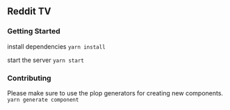 ## Reddit TV

### Getting Started

install dependencies
`yarn install`

start the server
`yarn start`

### Contributing

Please make sure to use the plop generators for creating new components.
`yarn generate component`
